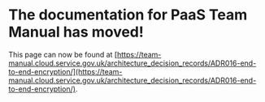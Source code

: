 
# The documentation for PaaS Team Manual has moved!
This page can now be found at [https://team-manual.cloud.service.gov.uk/architecture_decision_records/ADR016-end-to-end-encryption/](https://team-manual.cloud.service.gov.uk/architecture_decision_records/ADR016-end-to-end-encryption/).
